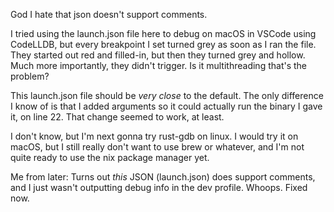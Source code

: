 God I hate that json doesn't support comments.

I tried using the launch.json file here to debug on macOS in VSCode using CodeLLDB, but every breakpoint I set turned grey as soon as I ran the file. They started out red and filled-in, but then they turned grey and hollow. Much more importantly, they didn't trigger. Is it multithreading that's the problem?

This launch.json file should be *very close* to the default. The only difference I know of is that I added arguments so it could actually run the binary I gave it, on line 22. That change seemed to work, at least.

I don't know, but I'm next gonna try rust-gdb on linux. I would try it on macOS, but I still really don't want to use brew or whatever, and I'm not quite ready to use the nix package manager yet.

Me from later: Turns out *this* JSON (launch.json) does support comments, and I
just wasn't outputting debug info in the dev profile. Whoops. Fixed now.